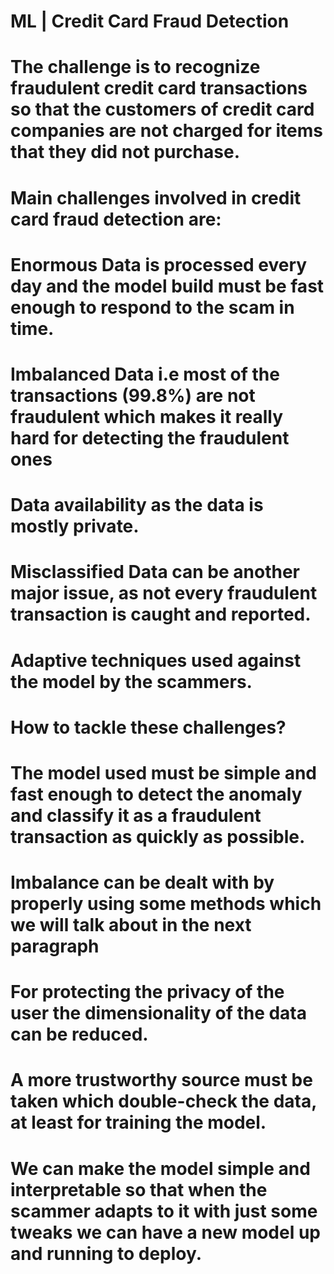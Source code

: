# ML | Credit Card Fraud Detection
# The challenge is to recognize fraudulent credit card transactions so that the customers of credit card companies are not charged for items that they did not purchase.

# Main challenges involved in credit card fraud detection are:

# Enormous Data is processed every day and the model build must be fast enough to respond to the scam in time.
# Imbalanced Data i.e most of the transactions (99.8%) are not fraudulent which makes it really hard for detecting the fraudulent ones
# Data availability as the data is mostly private.
# Misclassified Data can be another major issue, as not every fraudulent transaction is caught and reported.
# Adaptive techniques used against the model by the scammers.
# How to tackle these challenges?

# The model used must be simple and fast enough to detect the anomaly and classify it as a fraudulent transaction as quickly as possible.
# Imbalance can be dealt with by properly using some methods which we will talk about in the next paragraph
# For protecting the privacy of the user the dimensionality of the data can be reduced.
# A more trustworthy source must be taken which double-check the data, at least for training the model.
# We can make the model simple and interpretable so that when the scammer adapts to it with just some tweaks we can have a new model up and running to deploy.
